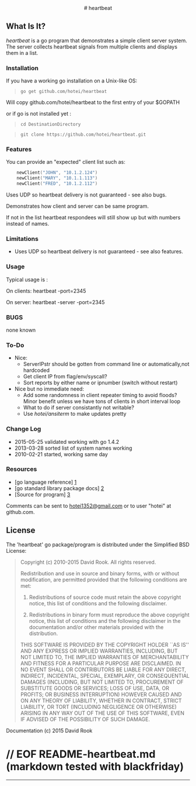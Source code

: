 <center>
# heartbeat
</center>

## What Is It?

_heartbeat_ is a go program that demonstrates a simple client server system.
The server collects heartbeat signals from multiple clients and displays them
in a list.


### Installation

If you have a working go installation on a Unix-like OS:

> ```go get github.com/hotei/heartbeat```

Will copy github.com/hotei/heartbeat to the first entry of your $GOPATH

or if go is not installed yet :

> ```cd DestinationDirectory```

> ```git clone https://github.com/hotei/heartbeat.git```

### Features

You can provide an "expected" client list such as:
``` go
	newClient("JOHN", "10.1.2.124")
	newClient("MARY", "10.1.1.113")
	newClient("FRED", "10.1.2.112")
```

Uses UDP so heartbeat delivery is not guaranteed - see also bugs.

Demonstrates how client and server can be same program.

If not in the list heartbeat respondees will still show up but with
numbers instead of names.

### Limitations

* Uses UDP so heartbeat delivery is not guaranteed - see also features.

### Usage

Typical usage is :

On clients:
	heartbeat -port=2345

On server:
	heartbeat -server -port=2345

### BUGS

none known

### To-Do

* Nice:
	* ServerIPstr should be gotten from command line or automatically,not hardcoded
	* Get client IP from flag/env/syscall?
	* Sort reports by either name or ipnumber (switch without restart)
* Nice but no immediate need:
	* Add some randomness in client repeater timing to avoid floods?  Minor benefit
	unless we have tons of clients in short interval loop
	* What to do if server consistantly not writable?
	* Use _hotei/ansiterm_ to make updates pretty

### Change Log

* 2015-05-25 validated working with go 1.4.2
* 2013-03-28 sorted list of system names working
* 2010-02-21 started, working same day
 
### Resources

* [go language reference] [1] 
* [go standard library package docs] [2]
* [Source for program] [3]

[1]: http://golang.org/ref/spec/ "go reference spec"
[2]: http://golang.org/pkg/ "go package docs"
[3]: http://github.com/hotei/heartbeat "github.com/hotei/heartbeat"

Comments can be sent to <hotei1352@gmail.com> or to user "hotei" at github.com.

License
-------
The 'heartbeat' go package/program is distributed under the Simplified BSD License:

> Copyright (c) 2010-2015 David Rook. All rights reserved.
> 
> Redistribution and use in source and binary forms, with or without modification, are
> permitted provided that the following conditions are met:
> 
>    1. Redistributions of source code must retain the above copyright notice, this list of
>       conditions and the following disclaimer.
> 
>    2. Redistributions in binary form must reproduce the above copyright notice, this list
>       of conditions and the following disclaimer in the documentation and/or other materials
>       provided with the distribution.
> 
> THIS SOFTWARE IS PROVIDED BY THE COPYRIGHT HOLDER ``AS IS'' AND ANY EXPRESS OR IMPLIED
> WARRANTIES, INCLUDING, BUT NOT LIMITED TO, THE IMPLIED WARRANTIES OF MERCHANTABILITY AND
> FITNESS FOR A PARTICULAR PURPOSE ARE DISCLAIMED. IN NO EVENT SHALL <COPYRIGHT HOLDER> OR
> CONTRIBUTORS BE LIABLE FOR ANY DIRECT, INDIRECT, INCIDENTAL, SPECIAL, EXEMPLARY, OR
> CONSEQUENTIAL DAMAGES (INCLUDING, BUT NOT LIMITED TO, PROCUREMENT OF SUBSTITUTE GOODS OR
> SERVICES; LOSS OF USE, DATA, OR PROFITS; OR BUSINESS INTERRUPTION) HOWEVER CAUSED AND ON
> ANY THEORY OF LIABILITY, WHETHER IN CONTRACT, STRICT LIABILITY, OR TORT (INCLUDING
> NEGLIGENCE OR OTHERWISE) ARISING IN ANY WAY OUT OF THE USE OF THIS SOFTWARE, EVEN IF
> ADVISED OF THE POSSIBILITY OF SUCH DAMAGE.

Documentation (c) 2015 David Rook 

// EOF README-heartbeat.md  (markdown tested with blackfriday)
=============
-------

